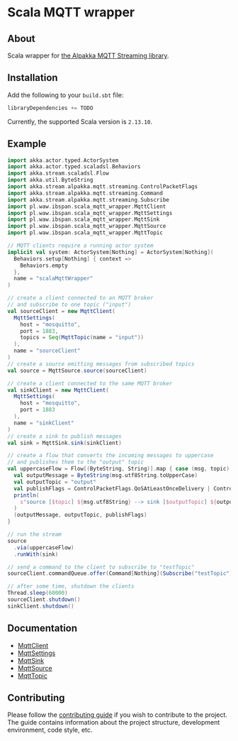 # Scala MQTT wrapper

## About <a name = "about" />
Scala wrapper for [the Alpakka MQTT Streaming library](https://doc.akka.io/docs/alpakka/current/mqtt-streaming.html).

## Installation <a name = "installation" />
Add the following to your `build.sbt` file:
```scala
libraryDependencies += TODO
```
Currently, the supported Scala version is `2.13.10`.

## Example <a name = "example" />

```scala
import akka.actor.typed.ActorSystem
import akka.actor.typed.scaladsl.Behaviors
import akka.stream.scaladsl.Flow
import akka.util.ByteString
import akka.stream.alpakka.mqtt.streaming.ControlPacketFlags
import akka.stream.alpakka.mqtt.streaming.Command
import akka.stream.alpakka.mqtt.streaming.Subscribe
import pl.waw.ibspan.scala_mqtt_wrapper.MqttClient
import pl.waw.ibspan.scala_mqtt_wrapper.MqttSettings
import pl.waw.ibspan.scala_mqtt_wrapper.MqttSink
import pl.waw.ibspan.scala_mqtt_wrapper.MqttSource
import pl.waw.ibspan.scala_mqtt_wrapper.MqttTopic

// MQTT clients require a running actor system
implicit val system: ActorSystem[Nothing] = ActorSystem[Nothing](
  Behaviors.setup[Nothing] { context =>
    Behaviors.empty
  },
  name = "scalaMqttWrapper"
)

// create a client connected to an MQTT broker 
// and subscribe to one topic ("input")
val sourceClient = new MqttClient(
  MqttSettings(
    host = "mosquitto",
    port = 1883,
    topics = Seq(MqttTopic(name = "input"))
  ),
  name = "sourceClient"
)
// create a source emitting messages from subscribed topics
val source = MqttSource.source(sourceClient)

// create a client connected to the same MQTT broker
val sinkClient = new MqttClient(
  MqttSettings(
    host = "mosquitto",
    port = 1883
  ),
  name = "sinkClient"
)
// create a sink to publish messages
val sink = MqttSink.sink(sinkClient)

// create a flow that converts the incoming messages to uppercase 
// and publishes them to the "output" topic
val uppercaseFlow = Flow[(ByteString, String)].map { case (msg, topic) =>
  val outputMessage = ByteString(msg.utf8String.toUpperCase)
  val outputTopic = "output"
  val publishFlags = ControlPacketFlags.QoSAtLeastOnceDelivery | ControlPacketFlags.RETAIN
  println(
    s"source [$topic] ${msg.utf8String} --> sink [$outputTopic] ${outputMessage.utf8String}"
  )
  (outputMessage, outputTopic, publishFlags)
}

// run the stream
source
  .via(uppercaseFlow)
  .runWith(sink)

// send a command to the client to subscribe to "testTopic"
sourceClient.commandQueue.offer(Command[Nothing](Subscribe("testTopic")))

// after some time, shutdown the clients
Thread.sleep(60000)
sourceClient.shutdown()
sinkClient.shutdown()
```

## Documentation <a name = "documentation" />
- [MqttClient](src/main/scala/MqttClient.scala)
- [MqttSettings](src/main/scala/MqttSettings.scala)
- [MqttSink](src/main/scala/MqttSink.scala)
- [MqttSource](src/main/scala/MqttSource.scala)
- [MqttTopic](src/main/scala/MqttTopic.scala)

## Contributing <a name = "contributing" />
Please follow the [contributing guide](CONTRIBUTING.md) if you wish to contribute to the project.
The guide contains information about the project structure, development environment, code style, etc.

